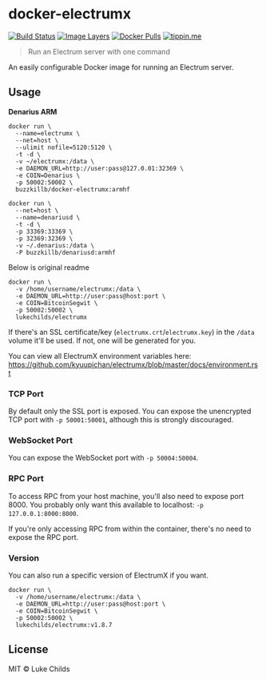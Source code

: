 
# docker-electrumx

[![Build Status](https://travis-ci.org/lukechilds/docker-electrumx.svg?branch=master)](https://travis-ci.org/lukechilds/docker-electrumx)
[![Image Layers](https://images.microbadger.com/badges/image/lukechilds/electrumx.svg)](https://microbadger.com/images/lukechilds/electrumx)
[![Docker Pulls](https://img.shields.io/docker/pulls/lukechilds/electrumx.svg)](https://hub.docker.com/r/lukechilds/electrumx/)
[![tippin.me](https://badgen.net/badge/%E2%9A%A1%EF%B8%8Ftippin.me/@lukechilds/F0918E)](https://tippin.me/@lukechilds)

> Run an Electrum server with one command

An easily configurable Docker image for running an Electrum server.

## Usage
**Denarius ARM**
```
docker run \
  --name=electrumx \
  --net=host \
  --ulimit nofile=5120:5120 \
  -t -d \
  -v ~/electrumx:/data \
  -e DAEMON_URL=http://user:pass@127.0.01:32369 \
  -e COIN=Denarius \
  -p 50002:50002 \
  buzzkillb/docker-electrumx:armhf
```
```
docker run \
  --net=host \
  --name=denariusd \
  -t -d \
  -p 33369:33369 \
  -p 32369:32369 \
  -v ~/.denarius:/data \
  -P buzzkillb/denariusd:armhf
```

Below is original readme
```
docker run \
  -v /home/username/electrumx:/data \
  -e DAEMON_URL=http://user:pass@host:port \
  -e COIN=BitcoinSegwit \
  -p 50002:50002 \
  lukechilds/electrumx
```

If there's an SSL certificate/key (`electrumx.crt`/`electrumx.key`) in the `/data` volume it'll be used. If not, one will be generated for you.

You can view all ElectrumX environment variables here: https://github.com/kyuupichan/electrumx/blob/master/docs/environment.rst

### TCP Port

By default only the SSL port is exposed. You can expose the unencrypted TCP port with `-p 50001:50001`, although this is strongly discouraged.

### WebSocket Port

You can expose the WebSocket port with `-p 50004:50004`.

### RPC Port

To access RPC from your host machine, you'll also need to expose port 8000. You probably only want this available to localhost: `-p 127.0.0.1:8000:8000`.

If you're only accessing RPC from within the container, there's no need to expose the RPC port.

### Version

You can also run a specific version of ElectrumX if you want.

```
docker run \
  -v /home/username/electrumx:/data \
  -e DAEMON_URL=http://user:pass@host:port \
  -e COIN=BitcoinSegwit \
  -p 50002:50002 \
  lukechilds/electrumx:v1.8.7
```

## License

MIT © Luke Childs
